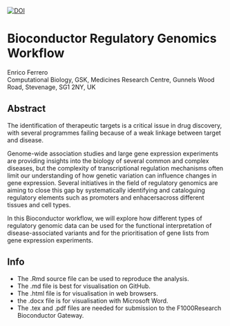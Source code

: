 [![DOI](https://zenodo.org/badge/DOI/10.5281/zenodo.1154235.svg)](https://doi.org/10.5281/zenodo.1154235)

# Bioconductor Regulatory Genomics Workflow

Enrico Ferrero  
Computational Biology, GSK, Medicines Research Centre, Gunnels Wood Road, Stevenage, SG1 2NY, UK

## Abstract

The identification of therapeutic targets is a critical issue in drug discovery, with several programmes failing because of a weak linkage between target and disease.

Genome-wide association studies and large gene expression experiments are providing insights into the biology of several common and complex diseases, but the complexity of transcriptional regulation mechanisms often limit our understanding of how genetic variation can influence changes in gene expression.
Several initiatives in the field of regulatory genomics are aiming to close this gap by systematically identifying and cataloguing regulatory elements such as promoters and enhacersacross different tissues and cell types.

In this Bioconductor workflow, we will explore how different types of regulatory genomic data can be used for the functional interpretation of disease-associated variants and for the prioritisation of gene lists from gene expression experiments.

## Info

- The .Rmd source file can be used to reproduce the analysis.
- The .md file is best for visualisation on GitHub.
- The .html file is for visualisation in web browsers.
- the .docx file is for visualisation with Microsoft Word.
- The .tex and .pdf files are needed for submission to the F1000Research Bioconductor Gateway.
